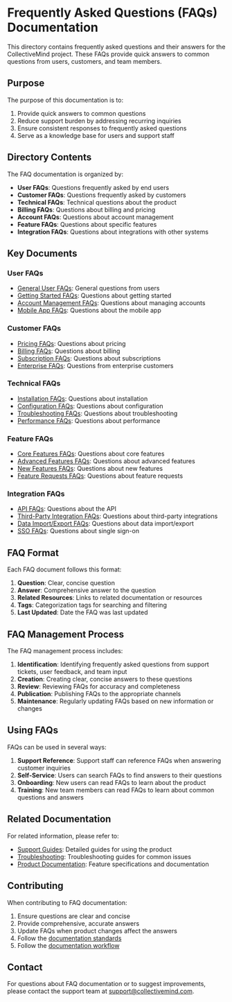 # Frequently Asked Questions (FAQs) Documentation

This directory contains frequently asked questions and their answers for the CollectiveMind project. These FAQs provide quick answers to common questions from users, customers, and team members.

## Purpose

The purpose of this documentation is to:

1. Provide quick answers to common questions
2. Reduce support burden by addressing recurring inquiries
3. Ensure consistent responses to frequently asked questions
4. Serve as a knowledge base for users and support staff

## Directory Contents

The FAQ documentation is organized by:

- **User FAQs**: Questions frequently asked by end users
- **Customer FAQs**: Questions frequently asked by customers
- **Technical FAQs**: Technical questions about the product
- **Billing FAQs**: Questions about billing and pricing
- **Account FAQs**: Questions about account management
- **Feature FAQs**: Questions about specific features
- **Integration FAQs**: Questions about integrations with other systems

## Key Documents

### User FAQs

- [General User FAQs](./user/general-faqs.md): General questions from users
- [Getting Started FAQs](./user/getting-started-faqs.md): Questions about getting started
- [Account Management FAQs](./user/account-management-faqs.md): Questions about managing accounts
- [Mobile App FAQs](./user/mobile-app-faqs.md): Questions about the mobile app

### Customer FAQs

- [Pricing FAQs](./customer/pricing-faqs.md): Questions about pricing
- [Billing FAQs](./customer/billing-faqs.md): Questions about billing
- [Subscription FAQs](./customer/subscription-faqs.md): Questions about subscriptions
- [Enterprise FAQs](./customer/enterprise-faqs.md): Questions from enterprise customers

### Technical FAQs

- [Installation FAQs](./technical/installation-faqs.md): Questions about installation
- [Configuration FAQs](./technical/configuration-faqs.md): Questions about configuration
- [Troubleshooting FAQs](./technical/troubleshooting-faqs.md): Questions about troubleshooting
- [Performance FAQs](./technical/performance-faqs.md): Questions about performance

### Feature FAQs

- [Core Features FAQs](./features/core-features-faqs.md): Questions about core features
- [Advanced Features FAQs](./features/advanced-features-faqs.md): Questions about advanced features
- [New Features FAQs](./features/new-features-faqs.md): Questions about new features
- [Feature Requests FAQs](./features/feature-requests-faqs.md): Questions about feature requests

### Integration FAQs

- [API FAQs](./integration/api-faqs.md): Questions about the API
- [Third-Party Integration FAQs](./integration/third-party-faqs.md): Questions about third-party integrations
- [Data Import/Export FAQs](./integration/data-import-export-faqs.md): Questions about data import/export
- [SSO FAQs](./integration/sso-faqs.md): Questions about single sign-on

## FAQ Format

Each FAQ document follows this format:

1. **Question**: Clear, concise question
2. **Answer**: Comprehensive answer to the question
3. **Related Resources**: Links to related documentation or resources
4. **Tags**: Categorization tags for searching and filtering
5. **Last Updated**: Date the FAQ was last updated

## FAQ Management Process

The FAQ management process includes:

1. **Identification**: Identifying frequently asked questions from support tickets, user feedback, and team input
2. **Creation**: Creating clear, concise answers to these questions
3. **Review**: Reviewing FAQs for accuracy and completeness
4. **Publication**: Publishing FAQs to the appropriate channels
5. **Maintenance**: Regularly updating FAQs based on new information or changes

## Using FAQs

FAQs can be used in several ways:

1. **Support Reference**: Support staff can reference FAQs when answering customer inquiries
2. **Self-Service**: Users can search FAQs to find answers to their questions
3. **Onboarding**: New users can read FAQs to learn about the product
4. **Training**: New team members can read FAQs to learn about common questions and answers

## Related Documentation

For related information, please refer to:

- [Support Guides](../guides/): Detailed guides for using the product
- [Troubleshooting](../troubleshooting/): Troubleshooting guides for common issues
- [Product Documentation](../../product-requirements/): Feature specifications and documentation

## Contributing

When contributing to FAQ documentation:

1. Ensure questions are clear and concise
2. Provide comprehensive, accurate answers
3. Update FAQs when product changes affect the answers
4. Follow the [documentation standards](../../process/standards/documentation-standards.md)
5. Follow the [documentation workflow](../../process/workflows/documentation-workflow.md)

## Contact

For questions about FAQ documentation or to suggest improvements, please contact the support team at [support@collectivemind.com](mailto:support@collectivemind.com). 